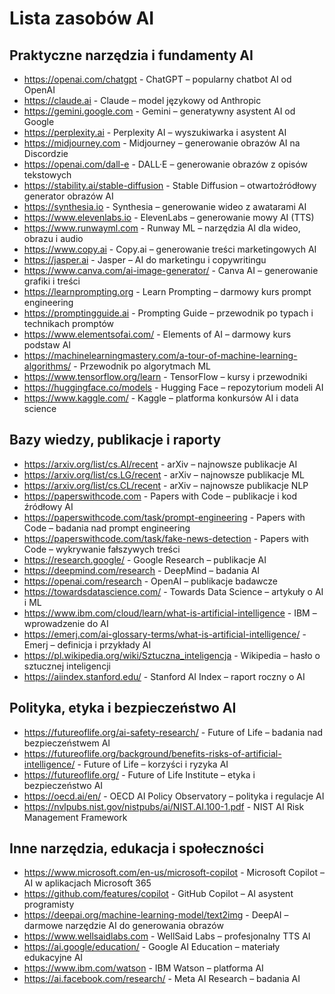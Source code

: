 # Lista zasobów AI

## Praktyczne narzędzia i fundamenty AI
* https://openai.com/chatgpt - ChatGPT – popularny chatbot AI od OpenAI
* https://claude.ai - Claude – model językowy od Anthropic
* https://gemini.google.com - Gemini – generatywny asystent AI od Google
* https://perplexity.ai - Perplexity AI – wyszukiwarka i asystent AI
* https://midjourney.com - Midjourney – generowanie obrazów AI na Discordzie
* https://openai.com/dall-e - DALL·E – generowanie obrazów z opisów tekstowych
* https://stability.ai/stable-diffusion - Stable Diffusion – otwartoźródłowy generator obrazów AI
* https://synthesia.io - Synthesia – generowanie wideo z awatarami AI
* https://www.elevenlabs.io - ElevenLabs – generowanie mowy AI (TTS)
* https://www.runwayml.com - Runway ML – narzędzia AI dla wideo, obrazu i audio
* https://www.copy.ai - Copy.ai – generowanie treści marketingowych AI
* https://jasper.ai - Jasper – AI do marketingu i copywritingu
* https://www.canva.com/ai-image-generator/ - Canva AI – generowanie grafiki i treści
* https://learnprompting.org - Learn Prompting – darmowy kurs prompt engineering
* https://promptingguide.ai - Prompting Guide – przewodnik po typach i technikach promptów
* https://www.elementsofai.com/ - Elements of AI – darmowy kurs podstaw AI
* https://machinelearningmastery.com/a-tour-of-machine-learning-algorithms/ - Przewodnik po algorytmach ML
* https://www.tensorflow.org/learn - TensorFlow – kursy i przewodniki
* https://huggingface.co/models - Hugging Face – repozytorium modeli AI
* https://www.kaggle.com/ - Kaggle – platforma konkursów AI i data science

## Bazy wiedzy, publikacje i raporty
* https://arxiv.org/list/cs.AI/recent - arXiv – najnowsze publikacje AI
* https://arxiv.org/list/cs.LG/recent - arXiv – najnowsze publikacje ML
* https://arxiv.org/list/cs.CL/recent - arXiv – najnowsze publikacje NLP
* https://paperswithcode.com - Papers with Code – publikacje i kod źródłowy AI
* https://paperswithcode.com/task/prompt-engineering - Papers with Code – badania nad prompt engineering
* https://paperswithcode.com/task/fake-news-detection - Papers with Code – wykrywanie fałszywych treści
* https://research.google/ - Google Research – publikacje AI
* https://deepmind.com/research - DeepMind – badania AI
* https://openai.com/research - OpenAI – publikacje badawcze
* https://towardsdatascience.com/ - Towards Data Science – artykuły o AI i ML
* https://www.ibm.com/cloud/learn/what-is-artificial-intelligence - IBM – wprowadzenie do AI
* https://emerj.com/ai-glossary-terms/what-is-artificial-intelligence/ - Emerj – definicja i przykłady AI
* https://pl.wikipedia.org/wiki/Sztuczna_inteligencja - Wikipedia – hasło o sztucznej inteligencji
* https://aiindex.stanford.edu/ - Stanford AI Index – raport roczny o AI


## Polityka, etyka i bezpieczeństwo AI
* https://futureoflife.org/ai-safety-research/ - Future of Life – badania nad bezpieczeństwem AI
* https://futureoflife.org/background/benefits-risks-of-artificial-intelligence/ - Future of Life – korzyści i ryzyka AI
* https://futureoflife.org/ - Future of Life Institute – etyka i bezpieczeństwo AI
* https://oecd.ai/en/ - OECD AI Policy Observatory – polityka i regulacje AI
* https://nvlpubs.nist.gov/nistpubs/ai/NIST.AI.100-1.pdf - NIST AI Risk Management Framework


## Inne narzędzia, edukacja i społeczności
* https://www.microsoft.com/en-us/microsoft-copilot - Microsoft Copilot – AI w aplikacjach Microsoft 365
* https://github.com/features/copilot - GitHub Copilot – AI asystent programisty
* https://deepai.org/machine-learning-model/text2img - DeepAI – darmowe narzędzie AI do generowania obrazów
* https://www.wellsaidlabs.com - WellSaid Labs – profesjonalny TTS AI
* https://ai.google/education/ - Google AI Education – materiały edukacyjne AI
* https://www.ibm.com/watson - IBM Watson – platforma AI
* https://ai.facebook.com/research/ - Meta AI Research – badania AI

